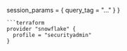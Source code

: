   session_params = {
    query_tag = "..."
  }
}
```
```terraform
provider "snowflake" {
  profile = "securityadmin"
}
```